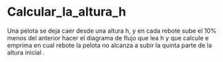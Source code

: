 # Calcular_la_altura_h
Una pelota se deja caer desde una altura h, y en cada rebote sube el 10% menos del anterior hacer el diagrama de flujo que lea h y que calcule e emprima en cual rebote la pelota no alcanza a subir la quinta parte de la altura inicial .
